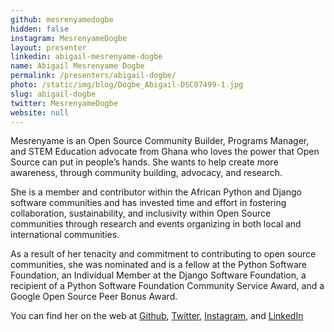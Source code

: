 ```yaml
---
github: mesrenyamedogbe
hidden: false
instagram: MesrenyameDogbe
layout: presenter
linkedin: abigail-mesrenyame-dogbe
name: Abigail Mesrenyame Dogbe
permalink: /presenters/abigail-dogbe/
photo: /static/img/blog/Dogbe_Abigail-DSC07499-1.jpg
slug: abigail-dogbe
twitter: MesrenyameDogbe
website: null
---
```


Mesrenyame is an Open Source Community Builder, Programs Manager, and STEM Education advocate from Ghana who loves the power that Open Source can put in people’s hands. She wants to help create more awareness, through community building, advocacy, and research.

She is a member and contributor within the African Python and Django software communities and has invested time and effort in fostering collaboration, sustainability, and inclusivity within Open Source communities through research and events organizing in both local and international communities.

As a result of her tenacity and commitment to contributing to open source communities, she was nominated and is a fellow at the Python Software Foundation, an Individual Member at the Django Software Foundation, a recipient of a Python Software Foundation Community Service Award, and a Google Open Source Peer Bonus Award.

You can find her on the web at [Github](https://github.com/mesrenyamedogbe), [Twitter](https://twitter.com/MesrenyameDogbe), [Instagram](https://instagram.com/MesrenyameDogbe), and [LinkedIn](https://www.linkedin.com/in/abigail-mesrenyame-dogbe)
